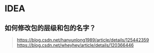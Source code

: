 # IDEA
## 如何修改包的层级和包的名字？
> https://blog.csdn.net/hanyunlong1989/article/details/125442359
> https://blog.csdn.net/wheyhey/article/details/120366446
> 

